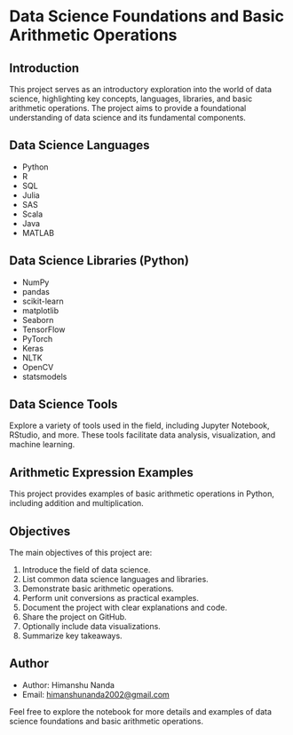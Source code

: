 # Data Science Foundations and Basic Arithmetic Operations

## Introduction
This project serves as an introductory exploration into the world of data science, highlighting key concepts, languages, libraries, and basic arithmetic operations. The project aims to provide a foundational understanding of data science and its fundamental components.

## Data Science Languages
- Python
- R
- SQL
- Julia
- SAS
- Scala
- Java
- MATLAB

## Data Science Libraries (Python)
- NumPy
- pandas
- scikit-learn
- matplotlib
- Seaborn
- TensorFlow
- PyTorch
- Keras
- NLTK
- OpenCV
- statsmodels

## Data Science Tools
Explore a variety of tools used in the field, including Jupyter Notebook, RStudio, and more. These tools facilitate data analysis, visualization, and machine learning.

## Arithmetic Expression Examples
This project provides examples of basic arithmetic operations in Python, including addition and multiplication.

## Objectives
The main objectives of this project are:
1. Introduce the field of data science.
2. List common data science languages and libraries.
3. Demonstrate basic arithmetic operations.
4. Perform unit conversions as practical examples.
5. Document the project with clear explanations and code.
6. Share the project on GitHub.
7. Optionally include data visualizations.
8. Summarize key takeaways.

## Author
- Author: Himanshu Nanda
- Email: himanshunanda2002@gmail.com

Feel free to explore the notebook for more details and examples of data science foundations and basic arithmetic operations.
